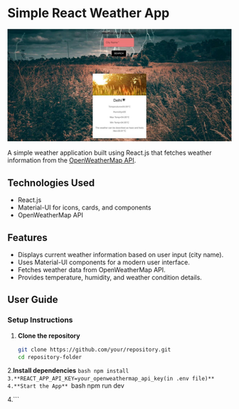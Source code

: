 # Simple React Weather App

![Weather App](Glimse.jpeg)

A simple weather application built using React.js that fetches weather information from the [OpenWeatherMap API](https://openweathermap.org/current).

## Technologies Used

- React.js
- Material-UI for icons, cards, and components
- OpenWeatherMap API

## Features

- Displays current weather information based on user input (city name).
- Uses Material-UI components for a modern user interface.
- Fetches weather data from OpenWeatherMap API.
- Provides temperature, humidity, and weather condition details.

## User Guide

### Setup Instructions

1. **Clone the repository**

   ```bash
   git clone https://github.com/your/repository.git
   cd repository-folder

2.**Install dependencies**
    ```bash
   npm install
3.**REACT_APP_API_KEY=your_openweathermap_api_key(in .env file)**
4.**Start the App**
     ```bash
      npm run dev

4.```


